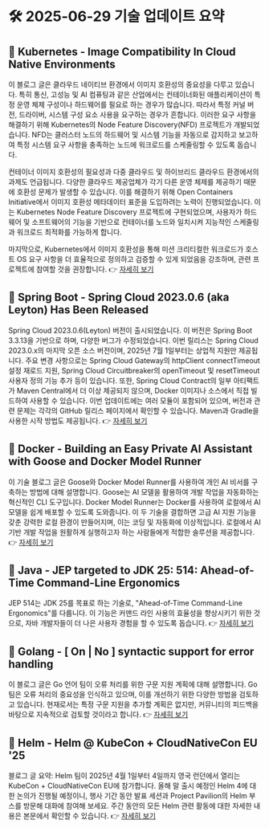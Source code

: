# 🛠️ 2025-06-29 기술 업데이트 요약

## 🔹 Kubernetes - Image Compatibility In Cloud Native Environments
이 블로그 글은 클라우드 네이티브 환경에서 이미지 호환성의 중요성을 다루고 있습니다. 특히 통신, 고성능 및 AI 컴퓨팅과 같은 산업에서는 컨테이너화된 애플리케이션이 특정 운영 체제 구성이나 하드웨어를 필요로 하는 경우가 많습니다. 따라서 특정 커널 버전, 드라이버, 시스템 구성 요소 사용을 요구하는 경우가 흔합니다. 이러한 요구 사항을 해결하기 위해 Kubernetes의 Node Feature Discovery(NFD) 프로젝트가 개발되었습니다. NFD는 클러스터 노드의 하드웨어 및 시스템 기능을 자동으로 감지하고 보고하여 특정 시스템 요구 사항을 충족하는 노드에 워크로드를 스케줄링할 수 있도록 돕습니다.

컨테이너 이미지 호환성의 필요성과 다중 클라우드 및 하이브리드 클라우드 환경에서의 과제도 언급됩니다. 다양한 클라우드 제공업체가 각기 다른 운영 체제를 제공하기 때문에 호환성 문제가 발생할 수 있습니다. 이를 해결하기 위해 Open Containers Initiative에서 이미지 호환성 메타데이터 표준을 도입하려는 노력이 진행되었습니다. 이는 Kubernetes Node Feature Discovery 프로젝트에 구현되었으며, 사용자가 하드웨어 및 소프트웨어의 기능을 기반으로 컨테이너를 노드와 일치시켜 지능적인 스케줄링과 워크로드 최적화를 가능하게 합니다.

마지막으로, Kubernetes에서 이미지 호환성을 통해 미션 크리티컬한 워크로드가 호스트 OS 요구 사항을 더 효율적으로 정의하고 검증할 수 있게 되었음을 강조하며, 관련 프로젝트에 참여할 것을 권장합니다.
👉 [자세히 보기](https://kubernetes.io/blog/2025/06/25/image-compatibility-in-cloud-native-environments/)

## 🔹 Spring Boot - Spring Cloud 2023.0.6 (aka Leyton) Has Been Released
Spring Cloud 2023.0.6(Leyton) 버전이 출시되었습니다. 이 버전은 Spring Boot 3.3.13을 기반으로 하며, 다양한 버그가 수정되었습니다. 이번 릴리스는 Spring Cloud 2023.0.x의 마지막 오픈 소스 버전이며, 2025년 7월 1일부터는 상업적 지원만 제공됩니다. 주요 변경 사항으로는 Spring Cloud Gateway의 httpClient connectTimeout 설정 재로드 지원, Spring Cloud Circuitbreaker의 openTimeout 및 resetTimeout 사용자 정의 기능 추가 등이 있습니다. 또한, Spring Cloud Contract의 일부 아티팩트가 Maven Central에서 더 이상 제공되지 않으며, Docker 이미지나 소스에서 직접 빌드하여 사용할 수 있습니다. 이번 업데이트에는 여러 모듈이 포함되어 있으며, 버전과 관련 문제는 각각의 GitHub 릴리스 페이지에서 확인할 수 있습니다. Maven과 Gradle을 사용한 시작 방법도 제공됩니다.
👉 [자세히 보기](https://spring.io/blog/2025/06/27/spring-cloud-2023-0-6-released)

## 🔹 Docker - Building an Easy Private AI Assistant with Goose and Docker Model Runner
이 기술 블로그 글은 Goose와 Docker Model Runner를 사용하여 개인 AI 비서를 구축하는 방법에 대해 설명합니다. Goose는 AI 모델을 활용하여 개발 작업을 자동화하는 혁신적인 CLI 도구입니다. Docker Model Runner는 Docker를 사용하여 로컬에서 AI 모델을 쉽게 배포할 수 있도록 도와줍니다. 이 두 기술을 결합하면 고급 AI 지원 기능을 갖춘 강력한 로컬 환경이 만들어지며, 이는 코딩 및 자동화에 이상적입니다. 로컬에서 AI 기반 개발 작업을 원활하게 실행하고자 하는 사람들에게 적합한 솔루션을 제공합니다.
👉 [자세히 보기](https://www.docker.com/blog/building-an-ai-assistant-with-goose-and-docker-model-runner/)

## 🔹 Java - JEP targeted to JDK 25: 514: Ahead-of-Time Command-Line Ergonomics
JEP 514는 JDK 25를 목표로 하는 기술로, "Ahead-of-Time Command-Line Ergonomics"를 다룹니다. 이 기능은 커맨드 라인 사용의 효율성을 향상시키기 위한 것으로, 자바 개발자들이 더 나은 사용자 경험을 할 수 있도록 돕습니다.
👉 [자세히 보기](https://inside.java/2025/06/26/jep514-target-jdk25/)

## 🔹 Golang - [ On | No ] syntactic support for error handling
이 블로그 글은 Go 언어 팀이 오류 처리를 위한 구문 지원 계획에 대해 설명합니다. Go 팀은 오류 처리의 중요성을 인식하고 있으며, 이를 개선하기 위한 다양한 방법을 검토하고 있습니다. 현재로서는 특정 구문 지원을 추가할 계획은 없지만, 커뮤니티의 피드백을 바탕으로 지속적으로 검토할 것이라고 합니다.
👉 [자세히 보기](https://go.dev/blog/error-syntax)

## 🔹 Helm - Helm @ KubeCon + CloudNativeCon EU '25
블로그 글 요약: Helm 팀이 2025년 4월 1일부터 4일까지 영국 런던에서 열리는 KubeCon + CloudNativeCon EU에 참가합니다. 올해 말 출시 예정인 Helm 4에 대한 논의가 진행될 예정이니, 행사 기간 동안 발표 세션과 Project Pavilion의 Helm 부스를 방문해 대화에 참여해 보세요. 주간 동안의 모든 Helm 관련 활동에 대한 자세한 내용은 본문에서 확인할 수 있습니다.
👉 [자세히 보기](https://helm.sh/blog/helm-at-kubecon-eu-25/)

